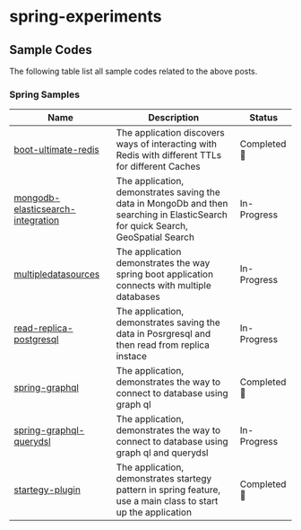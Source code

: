 # spring-experiments

## Sample Codes

The following table list all sample codes related to the above posts.

### Spring Samples


 Name  | Description | Status
------------- | ------------------ | --------------
| [boot-ultimate-redis](./boot-ultimate-redis) | The application discovers ways of interacting with Redis with different TTLs for different Caches | Completed 👏 |
| [mongodb-elasticsearch-integration](./mongodb-elasticsearch-integration) | The application, demonstrates saving the data in MongoDb and then searching in ElasticSearch for quick Search, GeoSpatial Search | In-Progress |
| [multipledatasources](./multipledatasources) | The application demonstrates the way spring boot application connects with multiple databases | In-Progress |
| [read-replica-postgresql](./read-replica-postgresql) | The application, demonstrates saving the data in Posrgresql and then read from replica instace | In-Progress |
| [spring-graphql](./spring-graphql) | The application, demonstrates the way to connect to database using graph ql |  Completed 👏 |
| [spring-graphql-querydsl](./spring-graphql-querydsl) | The application, demonstrates the way to connect to database using graph ql and querydsl| In-Progress |
| [startegy-plugin](./startegy-plugin) | The application, demonstrates startegy pattern in spring feature, use a main class to start up the application | Completed 👏 |